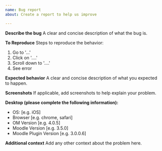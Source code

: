 ```yaml
---
name: Bug report
about: Create a report to help us improve

---
```


**Describe the bug**
A clear and concise description of what the bug is.

**To Reproduce**
Steps to reproduce the behavior:
1. Go to '...'
2. Click on '....'
3. Scroll down to '....'
4. See error

**Expected behavior**
A clear and concise description of what you expected to happen.

**Screenshots**
If applicable, add screenshots to help explain your problem.

**Desktop (please complete the following information):**
 - OS: [e.g. iOS]
 - Browser [e.g. chrome, safari]
 - OM Version [e.g. 4.0.5]
 - Moodle Version [e.g. 3.5.0]
 - Moodle Plugin Version [e.g. 3.0.0.6]

**Additional context**
Add any other context about the problem here.
